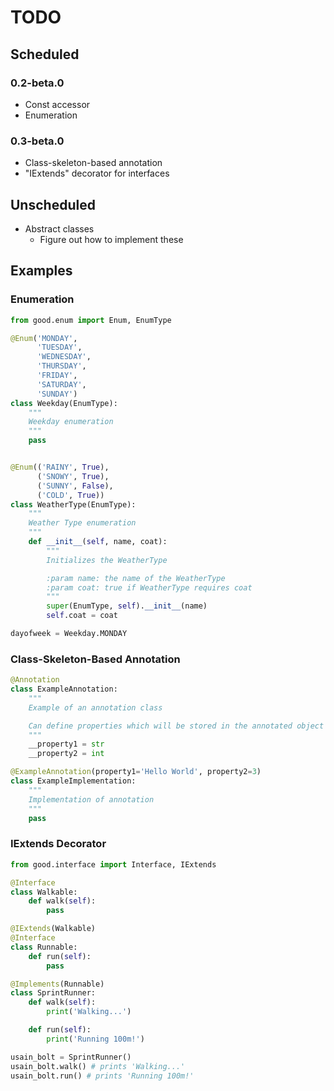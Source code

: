 # TODO

## Scheduled

### 0.2-beta.0
- Const accessor
- Enumeration

### 0.3-beta.0
- Class-skeleton-based annotation
- "IExtends" decorator for interfaces

## Unscheduled
- Abstract classes
	- Figure out how to implement these

## Examples

### Enumeration

```python
from good.enum import Enum, EnumType

@Enum('MONDAY',
      'TUESDAY',
      'WEDNESDAY',
      'THURSDAY',
      'FRIDAY',
      'SATURDAY',
      'SUNDAY')
class Weekday(EnumType):
    """
    Weekday enumeration
    """
    pass


@Enum(('RAINY', True),
      ('SNOWY', True),
      ('SUNNY', False),
      ('COLD', True))
class WeatherType(EnumType):
    """
    Weather Type enumeration
    """
    def __init__(self, name, coat):
        """
        Initializes the WeatherType

        :param name: the name of the WeatherType
        :param coat: true if WeatherType requires coat
        """
        super(EnumType, self).__init__(name)
        self.coat = coat

dayofweek = Weekday.MONDAY
```

### Class-Skeleton-Based Annotation

```python
@Annotation
class ExampleAnnotation:
    """
    Example of an annotation class

    Can define properties which will be stored in the annotated object
    """
    __property1 = str
    __property2 = int

@ExampleAnnotation(property1='Hello World', property2=3)
class ExampleImplementation:
    """
    Implementation of annotation
    """
    pass
```

### IExtends Decorator

```python
from good.interface import Interface, IExtends

@Interface
class Walkable:
    def walk(self):
        pass

@IExtends(Walkable)
@Interface
class Runnable:
    def run(self):
        pass

@Implements(Runnable)
class SprintRunner:
    def walk(self):
        print('Walking...')

    def run(self):
        print('Running 100m!')

usain_bolt = SprintRunner()
usain_bolt.walk() # prints 'Walking...'
usain_bolt.run() # prints 'Running 100m!'
```
